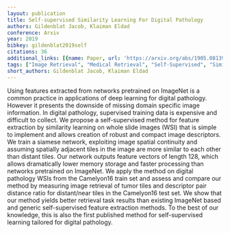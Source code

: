 ```yaml
---
layout: publication
title: Self-supervised Similarity Learning For Digital Pathology
authors: Gildenblat Jacob, Klaiman Eldad
conference: Arxiv
year: 2019
bibkey: gildenblat2019self
citations: 36
additional_links: [{name: Paper, url: 'https://arxiv.org/abs/1905.08139'}]
tags: ["Image Retrieval", "Medical Retrieval", "Self-Supervised", "Similarity Search"]
short_authors: Gildenblat Jacob, Klaiman Eldad
---
```

Using features extracted from networks pretrained on ImageNet is a common
practice in applications of deep learning for digital pathology. However it
presents the downside of missing domain specific image information. In digital
pathology, supervised training data is expensive and difficult to collect. We
propose a self-supervised method for feature extraction by similarity learning
on whole slide images (WSI) that is simple to implement and allows creation of
robust and compact image descriptors. We train a siamese network, exploiting
image spatial continuity and assuming spatially adjacent tiles in the image are
more similar to each other than distant tiles. Our network outputs feature
vectors of length 128, which allows dramatically lower memory storage and
faster processing than networks pretrained on ImageNet. We apply the method on
digital pathology WSIs from the Camelyon16 train set and assess and compare our
method by measuring image retrieval of tumor tiles and descriptor pair distance
ratio for distant/near tiles in the Camelyon16 test set. We show that our
method yields better retrieval task results than existing ImageNet based and
generic self-supervised feature extraction methods. To the best of our
knowledge, this is also the first published method for self-supervised learning
tailored for digital pathology.